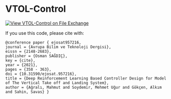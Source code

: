 # VTOL-Control
[![View VTOL-Control on File Exchange](https://www.mathworks.com/matlabcentral/images/matlab-file-exchange.svg)](https://www.mathworks.com/matlabcentral/fileexchange/103405-vtol-control)

If you use this code, please cite with:

```
@conference paper { ejosat957216, 
journal = {Avrupa Bilim ve Teknoloji Dergisi},
eissn = {2148-2683}, 
publisher = {Osman SAĞDIÇ}, 
key = {cite}, 
year = {2021}, 
pages = {358 - 363},
doi = {10.31590/ejosat.957216}, 
title = {Deep Reinforcement Learning Based Controller Design for Model of The Vertical Take off and Landing System}, 
author = {Ağralı, Mahmut and Soydemir, Mehmet Uğur and Gökçen, Alkım and Sahin, Savas} }
```

